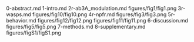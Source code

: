 0-abstract.md
1-intro.md
2r-ab3A_modulation.md
figures/fig1/fig1.png
3r-wasps.md
figures/fig10/fig10.png
4r-npfr.md
figures/fig3/fig3.png
5r-behavior.md
figures/fig12/fig12.png
figures/fig11/fig11.png
6-discussion.md
figures/fig5/fig5.png
7-methods.md
8-supplementary.md
figures/figS1/figS1.png